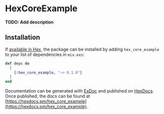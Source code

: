 # HexCoreExample

**TODO: Add description**

## Installation

If [available in Hex](https://hex.pm/docs/publish), the package can be installed
by adding `hex_core_example` to your list of dependencies in `mix.exs`:

```elixir
def deps do
  [
    {:hex_core_example, "~> 0.1.0"}
  ]
end
```

Documentation can be generated with [ExDoc](https://github.com/elixir-lang/ex_doc)
and published on [HexDocs](https://hexdocs.pm). Once published, the docs can
be found at [https://hexdocs.pm/hex_core_example](https://hexdocs.pm/hex_core_example).

